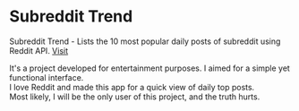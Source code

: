 # Subreddit Trend
Subreddit Trend - Lists the 10 most popular daily posts of subreddit using Reddit API. [Visit](https://subreddit-trend.vercel.app/)

It's a project developed for entertainment purposes. I aimed for a simple yet functional interface.
<br>
I love Reddit and made this app for a quick view of daily top posts.
<br>
Most likely, I will be the only user of this project, and the truth hurts.



